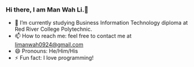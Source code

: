 ### Hi there, I am Man Wah Li.👋
- 🌱 I’m currently studying Business Information Technology diploma at Red River College Polytechnic.
- 📫 How to reach me: feel free to contact me at limanwah0924@gmail.com
- 😄 Pronouns: He/Him/His
- ⚡ Fun fact: I love programming!

<!--
**ManWahLi/ManWahLi** is a ✨ _special_ ✨ repository because its `README.md` (this file) appears on your GitHub profile.

Here are some ideas to get you started:

- 🔭 I’m currently working on ...
- 👯 I’m looking to collaborate on ...
- 🤔 I’m looking for help with ...
- 💬 Ask me about ...
-->
